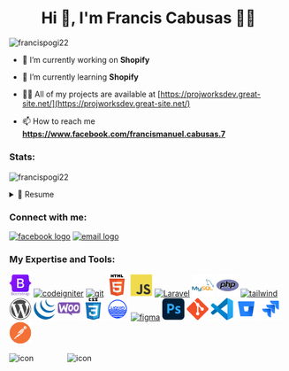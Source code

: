 <h1 align="center">Hi 👋, I'm Francis Cabusas 👨‍💻</h1>
<p align="left"> <img src="https://komarev.com/ghpvc/?username=francispogi22&label=Profile%20views&color=eab308&style=flat" alt="francispogi22" /> </p>

- 🔭 I’m currently working on **Shopify**

- 🌱 I’m currently learning **Shopify**

- 👨‍💻 All of my projects are available at [https://projworksdev.great-site.net/](https://projworksdev.great-site.net/)

- 📫 How to reach me **https://www.facebook.com/francismanuel.cabusas.7**

<h3 align="left">Stats:</h3>
<p><img align="center" src="https://github-readme-stats.vercel.app/api/top-langs?username=francispogi22&show_icons=true&theme=synthwave&title_color=eab308&text_color=888888&locale=en&layout=compact" alt="francispogi22" /></p>

<details>
  <summary>📃 Resume</summary>
  <div class="markdown-heading" dir="auto"><h2 class="heading-element" dir="auto">Education</h2><a id="user-content-education" class="anchor" aria-label="Permalink: Education" href="#education"><svg class="octicon octicon-link" viewBox="0 0 16 16" version="1.1" width="16" height="16" aria-hidden="true"><path d="m7.775 3.275 1.25-1.25a3.5 3.5 0 1 1 4.95 4.95l-2.5 2.5a3.5 3.5 0 0 1-4.95 0 .751.751 0 0 1 .018-1.042.751.751 0 0 1 1.042-.018 1.998 1.998 0 0 0 2.83 0l2.5-2.5a2.002 2.002 0 0 0-2.83-2.83l-1.25 1.25a.751.751 0 0 1-1.042-.018.751.751 0 0 1-.018-1.042Zm-4.69 9.64a1.998 1.998 0 0 0 2.83 0l1.25-1.25a.751.751 0 0 1 1.042.018.751.751 0 0 1 .018 1.042l-1.25 1.25a3.5 3.5 0 1 1-4.95-4.95l2.5-2.5a3.5 3.5 0 0 1 4.95 0 .751.751 0 0 1-.018 1.042.751.751 0 0 1-1.042.018 1.998 1.998 0 0 0-2.83 0l-2.5 2.5a1.998 1.998 0 0 0 0 2.83Z"></path></svg></a></div>
    <ul dir="auto">
      <li>📖 <strong>Bachelor of Science in Information Technology</strong><br>
      📆 2020 - 2024<br>
      📍 <strong>University of Cabuyao</strong> - Cabuyao City, Philippines</li>
    </ul>
  <ul dir="auto">
    <li>📖 <strong>Information and Communication Technology</strong><br>
    📆 2018 - 2020<br>
    📍 <strong>St. Ignatius Technical Business and Arts</strong> - Sta. Rosa City, Philippines</li>
  </ul>
  <div class="markdown-heading" dir="auto"><h2 class="heading-element" dir="auto">Experience</h2><a id="user-content-experience" class="anchor" aria-label="Permalink: Experience" href="#experience"><svg class="octicon octicon-link" viewBox="0 0 16 16" version="1.1" width="16" height="16" aria-hidden="true"><path d="m7.775 3.275 1.25-1.25a3.5 3.5 0 1 1 4.95 4.95l-2.5 2.5a3.5 3.5 0 0 1-4.95 0 .751.751 0 0 1 .018-1.042.751.751 0 0 1 1.042-.018 1.998 1.998 0 0 0 2.83 0l2.5-2.5a2.002 2.002 0 0 0-2.83-2.83l-1.25 1.25a.751.751 0 0 1-1.042-.018.751.751 0 0 1-.018-1.042Zm-4.69 9.64a1.998 1.998 0 0 0 2.83 0l1.25-1.25a.751.751 0 0 1 1.042.018.751.751 0 0 1 .018 1.042l-1.25 1.25a3.5 3.5 0 1 1-4.95-4.95l2.5-2.5a3.5 3.5 0 0 1 4.95 0 .751.751 0 0 1-.018 1.042.751.751 0 0 1-1.042.018 1.998 1.998 0 0 0-2.83 0l-2.5 2.5a1.998 1.998 0 0 0 0 2.83Z"></path></svg></a></div>
  <a target="_blank" rel="noopener noreferrer nofollow" href="https://camo.githubusercontent.com/bec99373eecc44d004e879a81859c87ae8e86c5cabfb7fcfb5d7a38eb399ca7c/68747470733a2f2f696d672e736869656c64732e696f2f62616467652f52656163745f4e61746976652d3230323332413f6c6f676f3d7265616374266c6f676f436f6c6f723d363144414642"><img align="right" src="https://camo.githubusercontent.com/bec99373eecc44d004e879a81859c87ae8e86c5cabfb7fcfb5d7a38eb399ca7c/68747470733a2f2f696d672e736869656c64732e696f2f62616467652f52656163745f4e61746976652d3230323332413f6c6f676f3d7265616374266c6f676f436f6c6f723d363144414642" data-canonical-src="https://img.shields.io/badge/React_Native-20232A?logo=react&amp;logoColor=61DAFB" style="max-width: 100%;"></a>
  <a target="_blank" rel="noopener noreferrer nofollow" href="https://camo.githubusercontent.com/caf67c75c4396c6bf4db90a862e902b7bed2440a3ecf3097521fbbd4ec5aa73a/68747470733a2f2f696d672e736869656c64732e696f2f62616467652f547970655363726970742d3030374143433f6c6f676f3d74797065736372697074266c6f676f436f6c6f723d7768697465"><img align="right" src="https://camo.githubusercontent.com/caf67c75c4396c6bf4db90a862e902b7bed2440a3ecf3097521fbbd4ec5aa73a/68747470733a2f2f696d672e736869656c64732e696f2f62616467652f547970655363726970742d3030374143433f6c6f676f3d74797065736372697074266c6f676f436f6c6f723d7768697465" data-canonical-src="https://img.shields.io/badge/TypeScript-007ACC?logo=typescript&amp;logoColor=white" style="max-width: 100%;"></a>
  <ul dir="auto">
    <li>👨‍💻 <strong>Web Developer</strong><br>
    📆 2025 - moment<br>
    📍 <strong>Creative Bananas</strong> - Mamatid City, Philippines</li>
  </ul>
</details>

<h3 align="left">Connect with me:</h3>
<p align="left">
<a href="https://www.facebook.com/francismanuel.cabusas.7" target="blank"><img src="https://img.shields.io/static/v1?message=Facebook&logo=Facebook&label=&color=1e90ff&logoColor=white&labelColor=&style=for-the-badge" height="35" alt="facebook logo" /></a>
<a href="mailto:cabusasfg779@gmail.com" target="blank"><img src="https://img.shields.io/badge/Gmail-D14836?style=for-the-badge&logo=gmail&logoColor=white" height="35" alt="email logo" /></a>
</p>

<h3 align="left">My Expertise and Tools:</h3>
<p align="left">
  <a href="https://getbootstrap.com" target="_blank" rel="noreferrer"><img src="https://github.com/devicons/devicon/blob/master/icons/bootstrap/bootstrap-original-wordmark.svg" alt="bootstrap" width="40" height="40"/></a>
  <a href="https://codeigniter.com" target="_blank" rel="noreferrer"><img src="https://cdn.worldvectorlogo.com/logos/codeigniter.svg" alt="codeigniter" width="40" height="40"/></a>
  <a href="https://git-scm.com/" target="_blank" rel="noreferrer"><img src="https://www.vectorlogo.zone/logos/git-scm/git-scm-icon.svg" alt="git" width="40" height="40"/></a>
  <a href="https://www.w3.org/html/" target="_blank" rel="noreferrer"><img src="https://raw.githubusercontent.com/devicons/devicon/master/icons/html5/html5-original-wordmark.svg" alt="html5" width="40" height="40"/></a>
  <a href="https://developer.mozilla.org/en-US/docs/Web/JavaScript" target="_blank" rel="noreferrer"><img src="https://raw.githubusercontent.com/devicons/devicon/master/icons/javascript/javascript-original.svg" alt="javascript" width="40" height="40"/></a>
  <a href="https://laravel.com/" target="_blank" rel="noreferrer"><img src="https://github.com/laravel/art/blob/master/laravel-logo.png" title="Laravel" alt="Laravel" width="40" height="40"/></a>
  <a href="https://www.mysql.com/" target="_blank" rel="noreferrer"><img src="https://raw.githubusercontent.com/devicons/devicon/master/icons/mysql/mysql-original-wordmark.svg" alt="mysql" width="40" height="40"/></a>
  <a href="https://www.php.net" target="_blank" rel="noreferrer"><img src="https://raw.githubusercontent.com/devicons/devicon/master/icons/php/php-original.svg" alt="php" width="40" height="40"/></a>
  <a href="https://tailwindcss.com/" target="_blank" rel="noreferrer"><img src="https://www.vectorlogo.zone/logos/tailwindcss/tailwindcss-icon.svg" alt="tailwind" width="40" height="40"/></a>
  <a href="https://wordpress.com/"><img src="https://github.com/devicons/devicon/blob/master/icons/wordpress/wordpress-plain.svg" title="Wordpress" alt="Wordpress" width="40" height="40"/></a>
  <a href="https://jquery.com/"><img src="https://github.com/devicons/devicon/blob/master/icons/jquery/jquery-original.svg" title="Jquery" alt="Jquery" width="40" height="40"/></a>
  <a href="https://woocommerce.com/"><img src="https://github.com/devicons/devicon/blob/master/icons/woocommerce/woocommerce-original.svg" title="Woocomerce" alt="Woocomerce" width="40" height="40"/></a>
  <a href="https://www.w3schools.com/css/" target="_blank" rel="noreferrer"><img src="https://raw.githubusercontent.com/devicons/devicon/master/icons/css3/css3-original-wordmark.svg" alt="css3" width="40" height="40"/></a>
  <a href="https://shopify.github.io/"><img src="https://github.com/episerver/liquid-templating-cms/blob/main/opti-liquid-logo.png" title="Liquid" alt="Visual Studio Code" width="40" height="40"/></a>
  <a href="https://www.figma.com/" target="_blank" rel="noreferrer"><img src="https://www.vectorlogo.zone/logos/figma/figma-icon.svg" alt="figma" width="40" height="40"/></a>
  <a href="https://www.photoshop.com/en" target="_blank" rel="noreferrer"><img src="https://github.com/devicons/devicon/blob/master/icons/photoshop/photoshop-original.svg" alt="photoshop" width="40" height="40"/></a>
  <a href="https://git-scm.com/"><img src="https://github.com/devicons/devicon/blob/master/icons/git/git-original.svg" title="Git" alt="Git" width="40" height="40"/></a>
  <a href="https://code.visualstudio.com/"><img src="https://github.com/devicons/devicon/blob/master/icons/vscode/vscode-original.svg" title="Visual Studio Code" alt="Visual Studio Code" width="40" height="40"/></a>
  <a hrefh="ttps://bitbucket.org"><img src="https://github.com/devicons/devicon/blob/master/icons/bitbucket/bitbucket-original.svg" title="Bitbucket" alt="Bitbucket" width="40" height="40"/></a>
  <a href="https://www.atlassian.com/software/jira"><img src="https://github.com/devicons/devicon/blob/master/icons/jira/jira-original.svg" title="Jira" alt="Jira" width="40" height="40"/></a>
  <a href="https://www.postman.com/"><img src="https://github.com/devicons/devicon/blob/master/icons/postman/postman-original.svg" title="Postman" alt="Postman" width="40" height="40"/></a>
</p>

<div style="display: flex;"><img src="https://techstack-generator.vercel.app/js-icon.svg" alt="icon" width="60" style="width: 60px; height: 60px; margin-right: 45px; margin-bottom: 0px;" /><img src="https://techstack-generator.vercel.app/mysql-icon.svg" alt="icon" width="60" style="width: 60px; height: 60px; margin-right: 0px; margin-bottom: 0px;" /></div>
